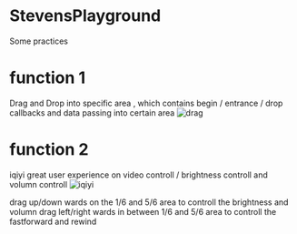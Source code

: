 # StevensPlayground

Some practices


# function 1 
Drag and Drop into specific area , which contains begin / entrance / drop callbacks and data passing into certain area
![drag](https://user-images.githubusercontent.com/14084447/96706409-211f8480-13c9-11eb-9b72-6a216b71b9b1.gif) 
 
# function 2
iqiyi great user experience on video controll / brightness controll and volumn controll
![iqiyi](https://user-images.githubusercontent.com/14084447/96706419-2381de80-13c9-11eb-9271-be47ca3bcf23.gif)

drag up/down wards on the 1/6 and 5/6 area to controll the brightness and volumn 
drag left/right wards in between 1/6 and 5/6 area to controll the fastforward and rewind 
